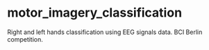 # motor_imagery_classification
Right and left hands classification using EEG signals data. BCI Berlin competition. 

